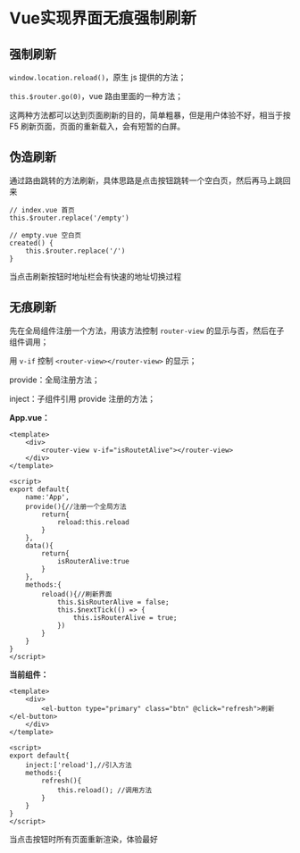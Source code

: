 # Vue实现界面无痕强制刷新

## 强制刷新

`window.location.reload()`，原生 js 提供的方法；    

`this.$router.go(0)`，vue 路由里面的一种方法；    

这两种方法都可以达到页面刷新的目的，简单粗暴，但是用户体验不好，相当于按 F5 刷新页面，页面的重新载入，会有短暂的白屏。

## 伪造刷新

通过路由跳转的方法刷新，具体思路是点击按钮跳转一个空白页，然后再马上跳回来  

```text
// index.vue 首页
this.$router.replace('/empty')

// empty.vue 空白页
created() {
    this.$router.replace('/')
}
```

当点击刷新按钮时地址栏会有快速的地址切换过程

## 无痕刷新

先在全局组件注册一个方法，用该方法控制 `router-view` 的显示与否，然后在子组件调用；

用 `v-if` 控制 `<router-view></router-view>` 的显示；

provide：全局注册方法；

inject：子组件引用 provide 注册的方法； 

**App.vue：**

```vue
<template>
	<div>
        <router-view v-if="isRoutetAlive"></router-view>
    </div>
</template>

<script>
export default{
    name:'App',
    provide(){//注册一个全局方法
        return{
            reload:this.reload
        }
    },
    data(){
        return{
            isRouterAlive:true
        }
    },
    methods:{
        reload(){//刷新界面
            this.$isRouterAlive = false;
            this.$nextTick(() => {
                this.isRouterAlive = true;
            })
        }
    }
}
</script>
```



**当前组件：**

```vue
<template>
	<div>
        <el-button type="primary" class="btn" @click="refresh">刷新</el-button>
    </div>
</template>

<script>
export default{
    inject:['reload'],//引入方法
    methods:{
        refresh(){
            this.reload(); //调用方法
        }
    }
}
</script>
```

当点击按钮时所有页面重新渲染，体验最好